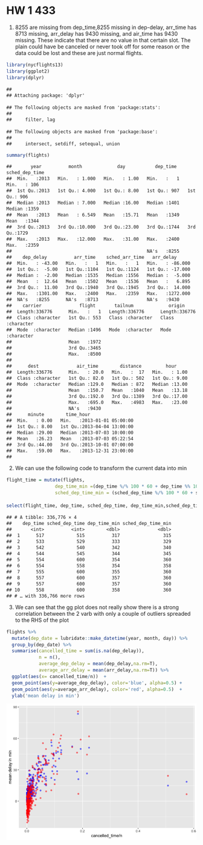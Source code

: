 HW 1 433
================

1.  8255 are missing from dep_time,8255 missing in dep-delay, arr_time
    has 8713 missing, arr_delay has 9430 missing, and air_time has 9430
    missing. These indicate that there are no value in that certain
    slot. The plain could have be canceled or never took off for some
    reason or the data could be lost and these are just normal flights.

``` r
library(nycflights13)
library(ggplot2)
library(dplyr)
```

    ## 
    ## Attaching package: 'dplyr'

    ## The following objects are masked from 'package:stats':
    ## 
    ##     filter, lag

    ## The following objects are masked from 'package:base':
    ## 
    ##     intersect, setdiff, setequal, union

``` r
summary(flights)
```

    ##       year          month             day           dep_time    sched_dep_time
    ##  Min.   :2013   Min.   : 1.000   Min.   : 1.00   Min.   :   1   Min.   : 106  
    ##  1st Qu.:2013   1st Qu.: 4.000   1st Qu.: 8.00   1st Qu.: 907   1st Qu.: 906  
    ##  Median :2013   Median : 7.000   Median :16.00   Median :1401   Median :1359  
    ##  Mean   :2013   Mean   : 6.549   Mean   :15.71   Mean   :1349   Mean   :1344  
    ##  3rd Qu.:2013   3rd Qu.:10.000   3rd Qu.:23.00   3rd Qu.:1744   3rd Qu.:1729  
    ##  Max.   :2013   Max.   :12.000   Max.   :31.00   Max.   :2400   Max.   :2359  
    ##                                                  NA's   :8255                 
    ##    dep_delay          arr_time    sched_arr_time   arr_delay       
    ##  Min.   : -43.00   Min.   :   1   Min.   :   1   Min.   : -86.000  
    ##  1st Qu.:  -5.00   1st Qu.:1104   1st Qu.:1124   1st Qu.: -17.000  
    ##  Median :  -2.00   Median :1535   Median :1556   Median :  -5.000  
    ##  Mean   :  12.64   Mean   :1502   Mean   :1536   Mean   :   6.895  
    ##  3rd Qu.:  11.00   3rd Qu.:1940   3rd Qu.:1945   3rd Qu.:  14.000  
    ##  Max.   :1301.00   Max.   :2400   Max.   :2359   Max.   :1272.000  
    ##  NA's   :8255      NA's   :8713                  NA's   :9430      
    ##    carrier              flight       tailnum             origin         
    ##  Length:336776      Min.   :   1   Length:336776      Length:336776     
    ##  Class :character   1st Qu.: 553   Class :character   Class :character  
    ##  Mode  :character   Median :1496   Mode  :character   Mode  :character  
    ##                     Mean   :1972                                        
    ##                     3rd Qu.:3465                                        
    ##                     Max.   :8500                                        
    ##                                                                         
    ##      dest              air_time        distance         hour      
    ##  Length:336776      Min.   : 20.0   Min.   :  17   Min.   : 1.00  
    ##  Class :character   1st Qu.: 82.0   1st Qu.: 502   1st Qu.: 9.00  
    ##  Mode  :character   Median :129.0   Median : 872   Median :13.00  
    ##                     Mean   :150.7   Mean   :1040   Mean   :13.18  
    ##                     3rd Qu.:192.0   3rd Qu.:1389   3rd Qu.:17.00  
    ##                     Max.   :695.0   Max.   :4983   Max.   :23.00  
    ##                     NA's   :9430                                  
    ##      minute        time_hour                  
    ##  Min.   : 0.00   Min.   :2013-01-01 05:00:00  
    ##  1st Qu.: 8.00   1st Qu.:2013-04-04 13:00:00  
    ##  Median :29.00   Median :2013-07-03 10:00:00  
    ##  Mean   :26.23   Mean   :2013-07-03 05:22:54  
    ##  3rd Qu.:44.00   3rd Qu.:2013-10-01 07:00:00  
    ##  Max.   :59.00   Max.   :2013-12-31 23:00:00  
    ## 

2.  We can use the following code to transform the current data into min

``` r
flight_time = mutate(flights,
                  dep_time_min =(dep_time %/% 100 * 60 + dep_time %% 100) %% 1440,
                  sched_dep_time_min = (sched_dep_time %/% 100 * 60 + sched_dep_time %% 100) %% 1440)

select(flight_time, dep_time, sched_dep_time, dep_time_min,sched_dep_time_min)
```

    ## # A tibble: 336,776 × 4
    ##    dep_time sched_dep_time dep_time_min sched_dep_time_min
    ##       <int>          <int>        <dbl>              <dbl>
    ##  1      517            515          317                315
    ##  2      533            529          333                329
    ##  3      542            540          342                340
    ##  4      544            545          344                345
    ##  5      554            600          354                360
    ##  6      554            558          354                358
    ##  7      555            600          355                360
    ##  8      557            600          357                360
    ##  9      557            600          357                360
    ## 10      558            600          358                360
    ## # … with 336,766 more rows

3.  We can see that the gg plot does not really show there is a strong
    correlation between the 2 varb with only a couple of outliers
    spreaded to the RHS of the plot

``` r
flights %>%
  mutate(dep_date = lubridate::make_datetime(year, month, day)) %>%
  group_by(dep_date) %>%
  summarise(cancelled_time = sum(is.na(dep_delay)), 
            n = n(),
            average_dep_delay = mean(dep_delay,na.rm=T),
            average_arr_delay = mean(arr_delay,na.rm=T)) %>%
  ggplot(aes(x= cancelled_time/n))  +
  geom_point(aes(y=average_dep_delay), color='blue', alpha=0.5) +
  geom_point(aes(y=average_arr_delay), color='red', alpha=0.5)  +
  ylab('mean delay in min')
```

![](HW-1-433_files/figure-gfm/unnamed-chunk-3-1.png)<!-- -->
